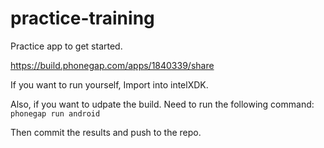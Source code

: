 # practice-training

Practice app to get started.

https://build.phonegap.com/apps/1840339/share

If you want to run yourself, Import into intelXDK.

Also, if you want to udpate the build. Need to run the following command:
`phonegap run android`

Then commit the results and push to the repo.
